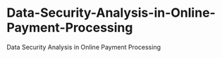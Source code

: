 # Data-Security-Analysis-in-Online-Payment-Processing
Data Security Analysis in Online Payment Processing
